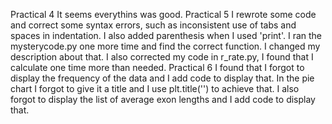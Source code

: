 Practical 4
It seems everythins was good.
Practical 5
I rewrote some code and correct some syntax errors, such as inconsistent use of tabs and spaces in indentation. I also added parenthesis when I used 'print'.
I ran the mysterycode.py one more time and find the correct function. I changed my description about that.
I also corrected my code in r_rate.py, I found that I calculate one time more than needed.
Practical 6
I found that I forgot to display the frequency of the data and I add code to display that.
In the pie chart I forgot to give it a title and I use plt.title('') to achieve that.
I also forgot to display the list of average exon lengths and I add code to display that.
